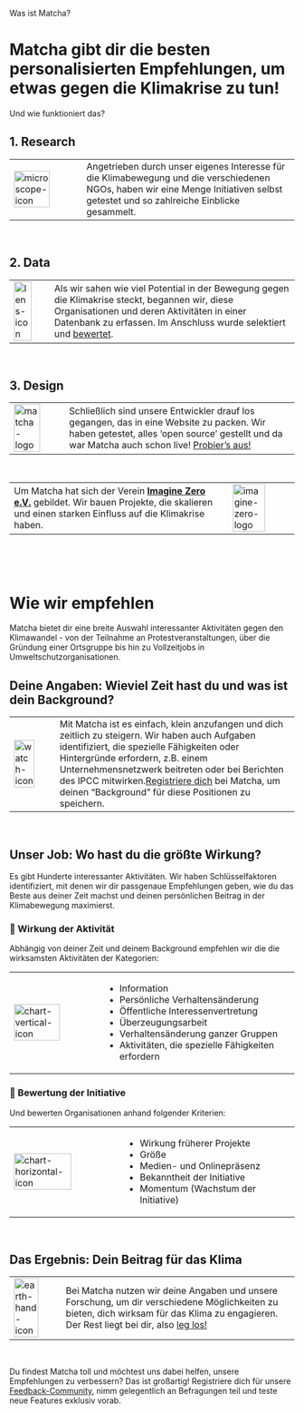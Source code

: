 Was ist Matcha?

# Matcha gibt dir die besten personalisierten Empfehlungen, um etwas gegen die Klimakrise zu tun!

Und wie funktioniert das?

## 1. Research

<table style={{width:'90%'}}>
  <tr>
    <td style={{width:'33%'}}><img src="https://storage.googleapis.com/gomatcha/icons/microscope.svg" alt="microscope-icon" width="75%" /></td>
    <td>
    Angetrieben durch unser eigenes Interesse für die Klimabewegung und die verschiedenen NGOs, haben wir eine Menge Initiativen selbst getestet und so zahlreiche Einblicke gesammelt.
    </td>
  </tr>
</table>

&nbsp;

## 2. Data

<table style={{width:'90%'}}>
  <tr>
    <td style={{width:'33%'}}><img src="https://storage.googleapis.com/gomatcha/icons/lens.svg" alt="lens-icon" width="75%" /></td>
    <td>
    Als wir sahen wie viel Potential in der Bewegung gegen die Klimakrise steckt, begannen wir, diese Organisationen und deren Aktivitäten in einer Datenbank zu erfassen. Im Anschluss wurde selektiert und <a href="#wie-wir-empfehlen">bewertet</a>.
    </td>
  </tr>
</table>

&nbsp;

## 3. Design

<table style={{width:'90%'}}>
  <tr>
    <td style={{width:'33%'}}><img src="https://storage.googleapis.com/gomatcha/logos/matcha.svg" alt="matcha-logo" width="75%" /></td>
    <td>
    Schließlich sind unsere Entwickler drauf los gegangen, das in eine Website zu packen. Wir haben getestet, alles ‘open source’ gestellt und da war Matcha auch schon live! <a href="https://gomatcha.org/">Probier’s aus!</a>
    </td>
  </tr>
</table>

&nbsp;

<table style={{width:'90%'}}>
  <tr>
    <td>
    Um Matcha hat sich der Verein <b><a href="https://imagine-zero.org/">Imagine Zero e.V.</a></b> gebildet. Wir bauen Projekte, die skalieren und einen starken Einfluss auf die Klimakrise haben.
    </td>
    <td style={{width:'33%'}}>
    <img src="https://storage.googleapis.com/gomatcha/logos/imagine-zero.svg" alt="imagine-zero-logo" width="75%" /></td>
  </tr>
</table>

&nbsp;

&nbsp;

# Wie wir empfehlen

Matcha bietet dir eine breite Auswahl interessanter Aktivitäten gegen den Klimawandel - von der Teilnahme an Protestveranstaltungen, über die Gründung einer Ortsgruppe bis hin zu Vollzeitjobs in Umweltschutzorganisationen.

## Deine Angaben: Wieviel Zeit hast du und was ist dein Background?

<table style={{width:'90%'}}>
  <tr>
    <td style={{width:'33%'}}><img src="https://storage.googleapis.com/gomatcha/icons/watch.svg" alt="watch-icon" width="75%" /></td>
    <td>
    Mit Matcha ist es einfach, klein anzufangen und dich zeitlich zu steigern. Wir haben auch Aufgaben identifiziert, die spezielle Fähigkeiten oder Hintergründe erfordern, z.B. einem Unternehmensnetzwerk beitreten oder bei Berichten des IPCC mitwirken.<a href="https://gomatcha.org/preferences">Registriere dich</a> bei Matcha, um deinen “Background” für diese Positionen zu speichern.
    </td>
  </tr>
</table>

&nbsp;

## Unser Job: Wo hast du die größte Wirkung?

Es gibt Hunderte interessanter Aktivitäten. Wir haben Schlüsselfaktoren identifiziert, mit denen wir dir passgenaue Empfehlungen geben, wie du das Beste aus deiner Zeit machst und deinen persönlichen Beitrag in der Klimabewegung maximierst.

### 🔑 Wirkung der Aktivität

Abhängig von deiner Zeit und deinem Background empfehlen wir die die wirksamsten Aktivitäten der Kategorien:

<table style={{width:'90%'}}>
  <tr>
    <td style={{width:'33%'}}><img src="https://storage.googleapis.com/gomatcha/icons/chart-vertical.svg" alt="chart-vertical-icon" width="75%" /></td>
    <td>
      <ul>
        <li>Information</li>
        <li>Persönliche Verhaltensänderung</li>
        <li>Öffentliche Interessenvertretung</li>
        <li>Überzeugungsarbeit</li>
        <li>Verhaltensänderung ganzer Gruppen</li>
        <li>Aktivitäten, die spezielle Fähigkeiten erfordern</li>
      </ul>
    </td>
  </tr>
</table>

### 🔑 Bewertung der Initiative

Und bewerten Organisationen anhand folgender Kriterien:

<table style={{width:'90%'}}>
  <tr>
    <td style={{width:'33%'}}><img src="https://storage.googleapis.com/gomatcha/icons/chart-horizontal.svg" alt="chart-horizontal-icon" width="75%" /></td>
    <td>
      <ul>
        <li>Wirkung früherer Projekte</li>
        <li>Größe</li>
        <li>Medien- und Onlinepräsenz</li>
        <li>Bekanntheit der Initiative</li>
        <li>Momentum (Wachstum der Initiative)</li>
      </ul>
    </td>
  </tr>
</table>

&nbsp;

## Das Ergebnis: Dein Beitrag für das Klima

<table style={{width:'90%'}}>
  <tr>
    <td style={{width:'33%'}}><img src="https://storage.googleapis.com/gomatcha/icons/earth-hand.svg" alt="earth-hand-icon" width="75%" /></td>
    <td>
    Bei Matcha nutzen wir deine Angaben und unsere Forschung, um dir verschiedene Möglichkeiten zu bieten, dich wirksam für das Klima zu engagieren. Der Rest liegt bei dir, also <a href="https://gomatcha.org/">leg los!</a>
    </td>
  </tr>
</table>

&nbsp;

Du findest Matcha toll und möchtest uns dabei helfen, unsere Empfehlungen zu verbessern? Das ist großartig! Registriere dich für unsere [Feedback-Community](https://gomatcha.org/consent), nimm gelegentlich an Befragungen teil und teste neue Features exklusiv vorab.
